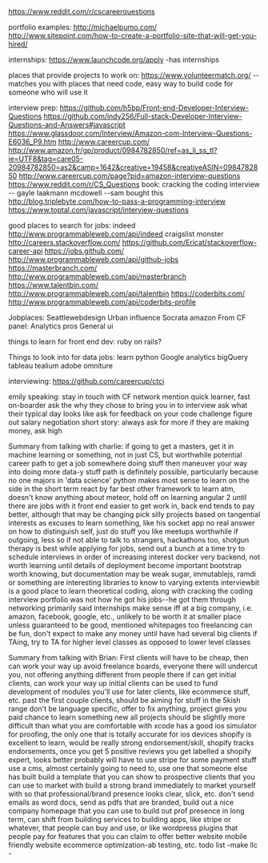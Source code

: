 https://www.reddit.com/r/cscareerquestions

portfolio examples:
http://michaelpumo.com/
http://www.sitepoint.com/how-to-create-a-portfolio-site-that-will-get-you-hired/


internships:
https://www.launchcode.org/apply    -has internships

places that provide projects to work on:
https://www.volunteermatch.org/     --matches you with places that need code, easy way to build code for someone who will use it

interview prep:
https://github.com/h5bp/Front-end-Developer-Interview-Questions 
https://github.com/indy256/Full-stack-Developer-Interview-Questions-and-Answers#javascript
https://www.glassdoor.com/Interview/Amazon-com-Interview-Questions-E6036_P9.htm
http://www.careercup.com/
http://www.amazon.fr/gp/product/0984782850/ref=as_li_ss_tl?ie=UTF8&tag=care05-20984782850=as2&camp=1642&creative=19458&creativeASIN=0984782850
http://www.careercup.com/page?pid=amazon-interview-questions
https://www.reddit.com/r/CS_Questions 
book: cracking the coding interview -- gayle laakmann mcdowell --sam bought this
http://blog.triplebyte.com/how-to-pass-a-programming-interview
https://www.toptal.com/javascript/interview-questions


good places to search for jobs:
indeed    http://www.programmableweb.com/api/indeed
craigslist
monster
http://careers.stackoverflow.com/    https://github.com/Ericat/stackoverflow-career-api
https://jobs.github.com/             http://www.programmableweb.com/api/github-jobs
https://masterbranch.com/            http://www.programmableweb.com/api/masterbranch
https://www.talentbin.com/           http://www.programmableweb.com/api/talentbin
https://coderbits.com/               http://www.programmableweb.com/api/coderbits-profile


Jobplaces:
  Seattlewebdesign
  Urban influence
  Socrata
  amazon
  From CF panel:
  	Analytics pros
	   General ui


things to learn for front end dev:
  ruby on rails?


Things to look into for data jobs:
  learn python
  Google analytics
  bigQuery
  tableau
  tealium
  adobe omniture


interviewing:
  https://github.com/careercup/ctci


emily speaking:
  stay in touch with CF network 
  mention quick learner, fast on-boarder
  ask the why they chose to bring you in to interview
  ask what their typical day looks like
  ask for feedback on your code challenge
  figure out salary negotiation
    short story: always ask for more
    if they are making money, ask high
  
Summary from talking with charlie:
  if going to get a masters, get it in machine learning or something, not in just CS, but worthwhile
  potential career path to get a job somewhere doing stuff then maneuver your way into doing more data-y stuff
  path is definitely possible, particularly because no one majors in 'data science'
  python makes most sense to learn on the side in the short term
  react by far best other framework to learn atm, doesn't know anything about meteor, hold off on learning angular 2 until there are jobs with it
  front end easier to get work in, back end tends to pay better, although that may be changing
  pick silly projects based on tangential interests as excuses to learn something, like his socket app
  no real answer on how to distinguish self, just do stuff you like 
  meetups worthwhile if outgoing, less so if not able to talk to strangers, hackathons too, shotgun therapy is best
  while applying for jobs, send out a bunch at a time
  try to schedule interviews in order of increasing interest
  docker very backend, not worth learning until details of deployment become important
  bootstrap worth knowing, but documentation may be weak
  sugar, immutablejs, ramdi or something are interesting libraries to know to varying extents
  interviewbit is a good place to learn theoretical coding, along with cracking the coding interview
  portfolio was not how he got his jobs--he got them through networking primarily
  said internships make sense iff at a big company, i.e. amazon, facebook, google, etc., unlikely to be worth it at smaller place unless guaranteed to be good, mentioned whitepages too
  freelancing can be fun, don't expect to make any money until have had several big clients
  if TAing, try to TA for higher level classes as opposed to lower level classes
  
  
  
  
Summary from talking with Brian:
  First clients will have to be cheap, then can work your way up
  avoid freelance boards, everyone there will undercut you, not offering anything different from people there
  if can get initial clients, can work your way up
  initial clients can be used to fund development of modules you'll use for later clients, like ecommerce stuff, etc. 
  past the first couple clients, should be aiming for stuff in the 5kish range
  don't be language specific, offer to fix anything, project gives you paid chance to learn something new
  all projects should be slightly more difficult than what you are comfortable with
  xcode has a good ios simulator for proofing, the only one that is totally accurate for ios devices
  shopify is excellent to learn, would be really strong endorsement/skill, shopify tracks endorsements, 
    once you get 5 positive reviews you get labelled a shopify expert, looks better
  probably will have to use stripe for some payment stuff
  use a cms, almost certainly going to need to, use one that someone else has built
  build a template that you can show to prospective clients that you can use to market with
  build a strong brand immediately to market yourself with so that professional/brand presence looks clear, slick, etc. 
  don't send emails as word docs, send as pdfs that are branded, 
  build out a nice company homepage that you can use to build out prof presence
  in long term, can shift from building services to building apps, like stripe or whatever, that people can buy and use, or like wordpress plugins that people pay for
  features that you can claim to offer 
    better website
    mobile friendly website
    ecommerce 
    optimization-ab testing, etc. 
  todo list
    -make llc
    -
